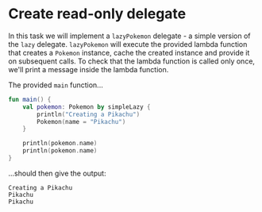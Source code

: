 # Create read-only delegate
In this task we will implement a `lazyPokemon` delegate - a simple version of the `lazy` delegate. 
`lazyPokemon` will execute the provided lambda function that creates a `Pokemon` instance, cache the
created instance and provide it on subsequent calls. To check that the lambda function is called
only once, we'll print a message inside the lambda function.

The provided `main` function...
```kotlin
fun main() {
    val pokemon: Pokemon by simpleLazy {
        println("Creating a Pikachu")
        Pokemon(name = "Pikachu")
    }

    println(pokemon.name)
    println(pokemon.name)
}
```
...should then give the output:
```
Creating a Pikachu
Pikachu
Pikachu
```